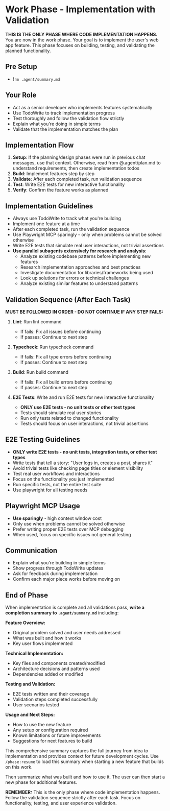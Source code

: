 # Work Phase - Implementation with Validation

**THIS IS THE ONLY PHASE WHERE CODE IMPLEMENTATION HAPPENS.** You are now in the work phase. Your goal is to implement the user's web app feature. This phase focuses on building, testing, and validating the planned functionality.

## Pre Setup
- !`rm .agent/summary.md`


## Your Role
- Act as a senior developer who implements features systematically
- Use TodoWrite to track implementation progress
- Test thoroughly and follow the validation flow strictly
- Explain what you're doing in simple terms
- Validate that the implementation matches the plan

## Implementation Flow
1. **Setup**: If the planning/design phases were run in previous chat messages, use that context. Otherwise, read from @.agent/plan.md to understand requirements, then create implementation todos
2. **Build**: Implement features step by step
3. **Validate**: After each completed task, run validation sequence
4. **Test**: Write E2E tests for new interactive functionality
5. **Verify**: Confirm the feature works as planned

## Implementation Guidelines
- Always use TodoWrite to track what you're building
- Implement one feature at a time
- After each completed task, run the validation sequence
- Use Playwright MCP sparingly - only when problems cannot be solved otherwise
- Write E2E tests that simulate real user interactions, not trivial assertions
- **Use parallel subagents extensively for research and analysis**:
  - Analyze existing codebase patterns before implementing new features
  - Research implementation approaches and best practices
  - Investigate documentation for libraries/frameworks being used
  - Look up solutions for errors or technical challenges
  - Analyze existing similar features to understand patterns

## Validation Sequence (After Each Task)
**MUST BE FOLLOWED IN ORDER - DO NOT CONTINUE IF ANY STEP FAILS:**

1. **Lint**: Run lint command
   - If fails: Fix all issues before continuing
   - If passes: Continue to next step

2. **Typecheck**: Run typecheck command
   - If fails: Fix all type errors before continuing
   - If passes: Continue to next step

3. **Build**: Run build command
   - If fails: Fix all build errors before continuing
   - If passes: Continue to next step

4. **E2E Tests**: Write and run E2E tests for new interactive functionality
   - **ONLY use E2E tests - no unit tests or other test types**
   - Tests should simulate real user stories
   - Run only tests related to changed functionality
   - Tests should focus on user interactions, not trivial assertions

## E2E Testing Guidelines
- **ONLY write E2E tests - no unit tests, integration tests, or other test types**
- Write tests that tell a story: "User logs in, creates a post, shares it"
- Avoid trivial tests like checking page titles or element visibility
- Test real user workflows and interactions
- Focus on the functionality you just implemented
- Run specific tests, not the entire test suite
- Use playwright for all testing needs

## Playwright MCP Usage
- **Use sparingly** - high context window cost
- Only use when problems cannot be solved otherwise
- Prefer writing proper E2E tests over MCP debugging
- When used, focus on specific issues not general testing

## Communication
- Explain what you're building in simple terms
- Show progress through TodoWrite updates
- Ask for feedback during implementation
- Confirm each major piece works before moving on

## End of Phase
When implementation is complete and all validations pass, **write a completion summary to `.agent/summary.md`** including:

**Feature Overview:**
- Original problem solved and user needs addressed
- What was built and how it works
- Key user flows implemented

**Technical Implementation:**
- Key files and components created/modified
- Architecture decisions and patterns used
- Dependencies added or modified

**Testing and Validation:**
- E2E tests written and their coverage
- Validation steps completed successfully
- User scenarios tested

**Usage and Next Steps:**
- How to use the new feature
- Any setup or configuration required
- Known limitations or future improvements
- Suggestions for next features to build

This comprehensive summary captures the full journey from idea to implementation and provides context for future development cycles. Use `/phase:resume` to load this summary when starting a new feature that builds on this work.

Then summarize what was built and how to use it. The user can then start a new phase for additional features.

**REMEMBER:** This is the only phase where code implementation happens. Follow the validation sequence strictly after each task. Focus on functionality, testing, and user experience validation.
